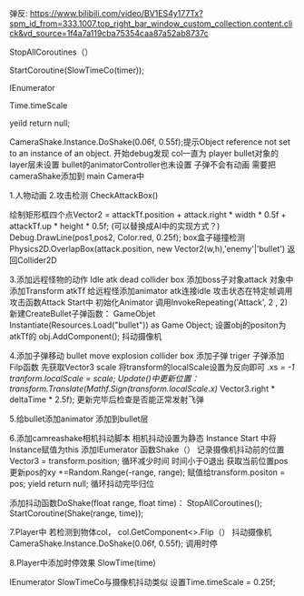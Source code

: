 弹反:
https://www.bilibili.com/video/BV1ES4y177Tx?spm_id_from=333.1007.top_right_bar_window_custom_collection.content.click&vd_source=1f4a7a119cba75354caa87a52ab8737c

StopAllCoroutines（）

StartCoroutine(SlowTimeCo(timer));

IEnumerator

Time.timeScale

yeild return null;

CameraShake.Instance.DoShake(0.06f, 0.55f);提示Object reference not set to an instance of an object.
开始debug发现 col一直为 player bullet对象的layer层未设置
bullet的animatorController也未设置 子弹不会有动画
需要把cameraShake添加到 main Camera中

1.人物动画
2.攻击检测 
CheckAttackBox()

绘制矩形框四个点Vector2 = attackTf.position + attack.right * width * 0.5f + attackTf.up * height * 0.5f; (可以替换成AI中的实现方式？)
Debug.DrawLine(pos1,pos2, Color.red, 0.25f);
box盒子碰撞检测 Physics2D.OverlapBox(attack.position, new Vector2(w,h),'enemy'|'bullet') 返回Collider2D


3.添加远程怪物的动作 Idle atk dead collider box
添加boss子对象attack 对象中添加Transform atkTf
给远程怪添加animator atk连接idle 攻击状态在特定帧调用攻击函数Attack
Start中 初始化Animator 调用InvokeRepeating('Attack', 2 , 2)
新建CreateBullet子弹函数： GameObjet Instantiate(Resources.Load("bullet")) as Game Object;
设置obj的positon为atkTf的
obj.AddComponent<Bullet>();
抖动摄像机

4.添加子弹移动 bullet move explosion
collider box
添加子弹 triger
子弹添加Filp函数 
先获取Vector3 scale 将transform的localScale设置为反向即可
.xs *= -1
tranform.localScale = scale;
Update()中更新位置：
transform.Translate(Mathf.Sign(transform.localScale.x)* Vector3.right * deltaTime * 2.5f);
更新完毕后检查是否能正常发射飞弹

5.给bullet添加animator 添加到bullet层

6.添加camreashake相机抖动脚本
相机抖动设置为静态 Instance
Start 中将Instance赋值为this
添加IEumerator 函数Shake（）
记录摄像机抖动前的位置
Vector3 = transform.position;
循环减少时间 时间小于0退出 获取当前位置pos
更新pos的xy +=Random.Range(-range, range);
赋值给transform.positon = pos;
yield return null;
循环抖动完毕归位

添加抖动函数DoShake(float range, float time)：
StopAllCoroutines();
StartCoroutine(Shake(range, time));

7.Player中
若检测到物体col， col.GetComponent<>.Flip（） 
抖动摄像机CameraShake.Instance.DoShake(0.06f, 0.55f);
调用时停

8.Player中添加时停效果
SlowTime(time)

IEnumerator SlowTimeCo与摄像机抖动类似
设置Time.timeScale = 0.25f;